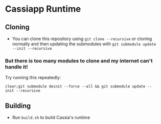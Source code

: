 # Cassiapp Runtime

## Cloning
* You can clone this repository using `git clone --recursive` or cloning normally and then updating the submodules with `git submodule update --init --recursive`

### But there is too many modules to clone and my internet can't handle it!

Try running this repeatedly:
```
clear;git submodule deinit --force --all && git submodule update --init --recursive
```

## Building
* Run `build.sh` to build Cassia's runtime